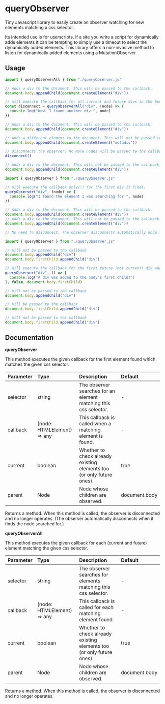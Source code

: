 # queryObserver
Tiny Javascript library to easily create an observer watching for new elements matching a css selector.

Its intended use is for userscripts. If a site you write a script for dynamically adds elements it can be tempting to simply use a timeout to select the dynamically added elements. This library offers a non-invasive method to listen for dynamically added elements using a MutationObserver.

## Usage
```javascript
import { queryObserverAll } from "./queryObserver.js"

// Adds a div to the document. This will be passed to the callback.
document.body.appendChild(document.createElement("div"))

// Will execute the callback for all current and future divs in the body.
const disconnect = queryObserverAll("div", (node) => {
  console.log("Wow! I found another div:", node)
})

// Adds a div to the document. This will be passed to the callback.
document.body.appendChild(document.createElement("div"))

// Adds a different element to the document. This will not be passed tot the callback.
document.body.appendChild(document.createElement("notadiv"))

// Disconnects the observer. No more nodes will be passed to the callback.
disconnect()

// Adds a div to the document. This will not be passed to the callback, because the observer has been disconnected.
document.body.appendChild(document.createElement("div"))
```
```javascript
import { queryObserver } from "./queryObserver.js"

// Will execute the callback only(!) for the first div it finds.
queryObserver("div", (node) => {
  console.log("I found the element I was searching for:", node)
})

// Adds a div to the document. This will be passed to the callback.
document.body.appendChild(document.createElement("div"))
// Adds a div to the document. This will not be passed to the callback.
document.body.appendChild(document.createElement("div"))

// No need to disconnect. The observer disconnects automatically once it finds the element.
```
```javascript
import { queryObserver } from "./queryObserver.js"

// Will not be passed to the callback
document.body.appendChild("div")
document.body.firstChild.appendChild("div")

// Will execute the callback for the first future (not current) div added to the body's first child.
queryObserver("div", () => {
  console.log("A div was added to the body's first child!")
}, false, document.body.firstChild)

// Will not be passed to the callback
document.body.appendChild("div")

// Will be passed to the callback
document.body.firstChild.appendChild("div")

// Will not be passed to the callback
document.body.firstChild.appendChild("div")
```

## Documentation
**queryObserver**

This method executes the given callback for the first element found which matches the given css selector.

| Parameter | Type                        | Description                                                           | Default       |
| :---      | :---                        | :---                                                                  | :---          |
| selector  | string                      | The observer searches for an element matching this css selector.      | -             |
| callback  | (node: HTMLElement) => any  | This callback is called when a matching element is found.             | -             |
| current   | boolean                     | Whether to check already existing elements too (or only future ones). | true          |
| parent    | Node                        | Node whose children are observed.                                     | document.body |

Returns a method. When this method is called, the observer is disconnected and no longer operates.
(The observer automatically disconnects when it finds the node searched for.)

**queryObserverAll**

This method executes the given callback for each (current and future) element matching the given css selector.

| Parameter | Type                        | Description                                                           | Default       |
| :---      | :---                        | :---                                                                  | :---          |
| selector  | string                      | The observer searches for elements matching this css selector.        | -             |
| callback  | (node: HTMLElement) => any  | This callback is called for each matching element found.              | -             |
| current   | boolean                     | Whether to check already existing elements too (or only future ones). | true          |
| parent    | Node                        | Node whose children are observed.                                     | document.body |

Returns a method. When this method is called, the observer is disconnected and no longer operates.

